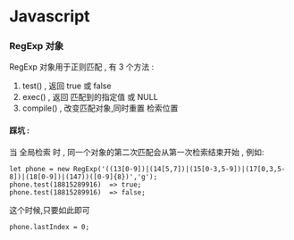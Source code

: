 # Javascript

### RegExp 对象

RegExp 对象用于正则匹配 , 有 3 个方法 :

1. test() , 返回 true 或 false
2. exec() , 返回 匹配到的指定值 或 NULL
3. compile() , 改变匹配对象,同时重置 检索位置

#### 踩坑 :

当 全局检索 时 , 同一个对象的第二次匹配会从第一次检索结束开始 , 例如:

    let phone = new RegExp('((13[0-9])|(14[5,7])|(15[0-3,5-9])|(17[0,3,5-8])|(18[0-9])|(147))([0-9]{8})','g');
    phone.test(18815289916)  => true;
    phone.test(18815289916)  => false;

这个时候,只要如此即可

    phone.lastIndex = 0;


